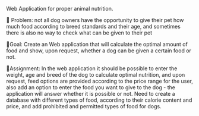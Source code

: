 Web Application for proper animal nutrition.

🦴 Problem: not all dog owners have the opportunity to give their pet how much food according to breed standards and their age, 
and sometimes there is also no way to check what can be given to their pet

🦴Goal: Create an Web application that will calculate the optimal amount of food and show, upon request, 
whether a dog can be given a certain food or not.

🦴Assignment: In the web application it should be possible to enter the weight, age and breed of the dog to calculate optimal nutrition, and upon request, feed options are provided according to the price range for the user, 
also add an option to enter the food you want to give to the dog - the application will answer whether it is possible or not.  Need to create a database with different types of food, according to their calorie content and price, 
and add prohibited and permitted types of food for dogs.
